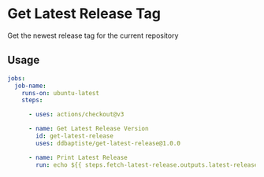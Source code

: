 # Get Latest Release Tag
Get the newest release tag for the current repository

## Usage
```yaml
jobs:
  job-name:
    runs-on: ubuntu-latest
    steps:

      - uses: actions/checkout@v3

      - name: Get Latest Release Version
        id: get-latest-release
        uses: ddbaptiste/get-latest-release@1.0.0

      - name: Print Latest Release
        run: echo ${{ steps.fetch-latest-release.outputs.latest-release }}
```

